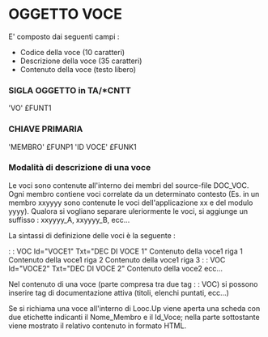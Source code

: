 # OGGETTO VOCE
 E' composto dai seguenti campi : 
 - Codice della voce (10 caratteri)
 - Descrizione della voce (35 caratteri)
 - Contenuto della voce (testo libero)

### SIGLA OGGETTO in TA/*CNTT
 'VO'                               £FUNT1

### CHIAVE PRIMARIA
 'MEMBRO'                           £FUNP1
 'ID VOCE'                          £FUNK1

### Modalità di descrizione di una voce
 Le voci sono contenute all'interno dei membri del source-file DOC_VOC.
 Ogni membro contiene voci correlate da un determinato contesto (Es. in un membro xxyyyy sono contenute le voci
 dell'applicazione xx e del modulo yyyy). Qualora si vogliano separare uleriormente le voci, si aggiunge un suffisso : 
 xxyyyy_A, xxyyyy_B, ecc...

 La sintassi di definizione delle voci è la seguente : 

 :  : VOC Id="VOCE1" Txt="DEC DI VOCE 1"
 Contenuto della voce1 riga 1
 Contenuto della voce1 riga 2
 Contenuto della voce1 riga 3
 :  : VOC Id="VOCE2" Txt="DEC DI VOCE 2"
 Contenuto della voce2
 ecc...

Nel contenuto di una voce (parte compresa tra due tag  :  : VOC) si possono inserire tag di documentazione attiva
(titoli, elenchi puntati, ecc...)


 Se si richiama una voce all'interno di Looc.Up viene aperta una scheda con due etichette
 indicanti il Nome_Membro e il Id_Voce; nella parte sottostante viene mostrato il
 relativo contenuto in formato HTML.




